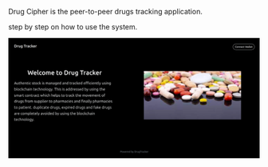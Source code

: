 Drug Cipher is the peer-to-peer drugs tracking application.

step by step on how to use the system.

!['login page'](https://github.com/8790fahad/drugcipher/blob/main/src/image/login_page.png?raw=true)
